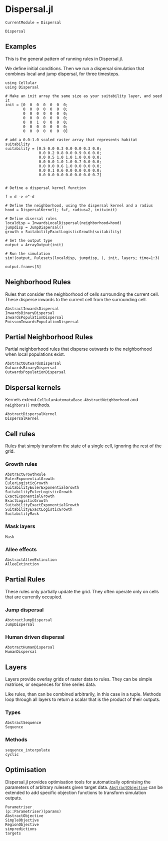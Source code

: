 # Dispersal.jl

```@meta
CurrentModule = Dispersal
```

```@docs
Dispersal
```

## Examples

This is the general pattern of running rules in Dispersal.jl.

We define initial conditions. Then we run a dispersal
simulation that combines local and jump dispersal, for three timesteps.

```@example
using Cellular
using Dispersal

# Make an init array the same size as your suitability layer, and seed it
init = [0  0  0  0  0  0  0;
        0  0  0  0  0  0  0;
        0  0  0  0  0  0  0;
        0  0  0  0  0  0  0;
        0  0  1  0  0  0  0;
        0  0  0  0  0  0  0;
        0  0  0  0  0  0  0]

# add a 0.0-1.0 scaled raster array that represents habitat suitability
suitability = [0.5 0.0 0.3 0.0 0.0 0.3 0.0;
               0.0 0.2 0.8 0.0 0.9 0.6 0.0;
               0.0 0.5 1.0 1.0 1.0 0.0 0.0;
               0.0 0.0 1.0 1.0 0.7 0.0 0.0;
               0.0 0.0 0.6 1.0 0.0 0.0 0.0;
               0.0 0.1 0.6 0.0 0.0 0.0 0.0;
               0.0 0.0 0.0 0.0 0.0 0.0 0.7]


# Define a dispersal kernel function

f = d -> e^-d

# Define the neighborhood, using the dispersal kernel and a radius
hood = DispersalKernel(; f=f, radius=2, init=init)

# Define disersal rules
localdisp = InwardsLocalDispersal(neighborhood=hood)
jumpdisp = JumpDispersal()
growth = SuitabilityExactLogisticGrowth(suitability)

# Set the output type
output = ArrayOutput(init)

# Run the simulation
sim!(output, Rulesets(localdisp, jumpdisp, ), init, layers; time=1:3)

output.frames[3]
```

## Neighborhood Rules

Rules that consider the neighborhood of cells surrounding the current cell.
These disperse inwards to the current cell from the surrounding cell.

```@docs
AbstractInwardsDispersal
InwardsBinaryDispersal
InwardsPopulationDispersal
PoissonInwardsPopulationDispersal
```

## Partial Neighborhood Rules

Partial neighborhood rules that disperse outwards to the neighborhood 
when local populations exist.

```@docs
AbstractOutwardsDispersal
OutwardsBinaryDispersal
OutwardsPopulationDispersal
```

## Dispersal kernels 

Kernels extend `CellularAutomataBase.AbstractNeighborhood` and `neighbors()` methods.

```@docs
AbstractDispersalKernel
DispersalKernel
```

## Cell rules

Rules that simply transform the state of a single cell, ignoring the rest of the grid.


### Growth rules

```@docs
AbstractGrowthRule
EulerExponentialGrowth
EulerLogisticGrowth
SuitabilityEulerExponentialGrowth
SuitabilityEulerLogisticGrowth
ExactExponentialGrowth
ExactLogisticGrowth
SuitabilityExactExponentialGrowth
SuitabilityExactLogisticGrowth
SuitabilityMask
```


### Mask layers

```@docs
Mask
```


### Allee effects

```@docs
AbstractAlleeExtinction
AlleeExtinction
```

## Partial Rules

These rules only partially update the grid. They often operate only on cells that
are currently occupied.

### Jump dispersal

```@docs
AbstractJumpDispersal
JumpDispersal
```

### Human driven dispersal

```@docs
AbstractHumanDispersal
HumanDispersal
```


## Layers

Layers provide overlay grids of raster data to rules. They can be simple
matrices, or sequences for time series data.

Like rules, than can be combined arbitrarily, in this case in a tuple. Methods
loop through all layers to return a scalar that is the product of their
outputs.

### Types

```@docs
AbstractSequence
Sequence
```

### Methods

```@docs
sequence_interpolate
cyclic
```

## Optimisation

Dispersal.jl provides optimisation tools for automatically optimising 
the parameters of arbitrary rulesets given target data. [`AbstractObjective`](@ref) 
can be extended to add specific objection functions to transform simulation outputs.

```@docs
Parametriser
(p::Parametriser)(params)
AbstractObjective
SimpleObjective
RegionObjective
simpredictions
targets
```
